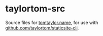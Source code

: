 # taylortom-src

Source files for [tomtaylor.name](http://tomtaylor.name), for use with [github.com/taylortom/staticsite-cli](https://github.com/taylortom/staticsite-cli).
